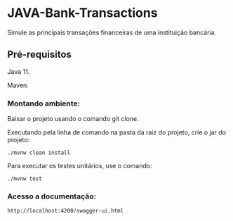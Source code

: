 # JAVA-Bank-Transactions

Simule as principais transações financeiras de uma instituição bancária.

## Pré-requisitos

Java 11.

Maven.

### Montando ambiente:

Baixar o projeto usando o comando git clone.

Executando pela linha de comando na pasta da raiz do projeto, crie o jar do projeto: 
```
./mvnw clean install
```

Para executar os testes unitários, use o comando: 
```
./mvnw test
```
### Acesso a documentação:
```
http://localhost:4200/swagger-ui.html
```
